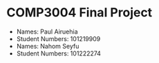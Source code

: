 # COMP3004 Final Project
- Names: Paul Airuehia
- Student Numbers: 101219909
- Names: Nahom Seyfu
- Student Numbers: 101222274

